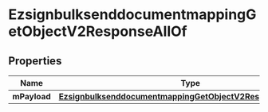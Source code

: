 

# EzsignbulksenddocumentmappingGetObjectV2ResponseAllOf

## Properties

Name | Type | Description | Notes
------------ | ------------- | ------------- | -------------
**mPayload** | [**EzsignbulksenddocumentmappingGetObjectV2ResponseMPayload**](EzsignbulksenddocumentmappingGetObjectV2ResponseMPayload.md) |  | 





